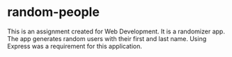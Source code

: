# random-people
This is an assignment created for Web Development. It is a randomizer app. The app generates random users with their first and last name. 
Using Express was a requirement for this application.
